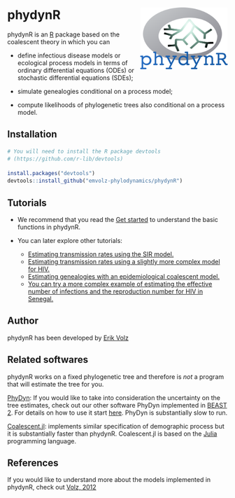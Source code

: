 # phydynR <img src="man/figures/phydynr.png" align="right" width="200"/>

phydynR is an [R](https://www.r-project.org/) package based on the coalescent
theory in which you can

* define infectious disease models or ecological process models in terms of 
ordinary differential equations (ODEs) or stochastic differential equations (SDEs);

* simulate genealogies conditional on a process model;

* compute likelihoods of phylogenetic trees also conditional on a process model.



## Installation

```r
# You will need to install the R package devtools 
# (https://github.com/r-lib/devtools)

install.packages("devtools")
devtools::install_github("emvolz-phylodynamics/phydynR")
```



## Tutorials

* We recommend that you read the [Get started](http://emvolz-phylodynamics.github.io/phydynR/articles/phydynR.html) to 
understand the basic functions in phydynR.

* You can later explore other tutorials:
  
  - [Estimating transmission rates using the SIR model.](http://emvolz-phylodynamics.github.io/phydynR/articles/sir_model.html)
  - [Estimating transmission rates using a slightly more complex model for HIV.](http://emvolz-phylodynamics.github.io/phydynR/articles/HIV_epidemics.html)
  - [Estimating genealogies with an epidemiological coalescent model.](http://emvolz-phylodynamics.github.io/phydynR/articles/simulate_genealogies.html)
  - [You can try a more complex example of estimating the effective number of infections and the reproduction number for HIV in Senegal.](http://emvolz-phylodynamics.github.io/phydynR/articles/SenegalHIVmodel.html)



## Author

phydynR has been developed by [Erik Volz](https://profiles.imperial.ac.uk/e.volz)



## Related softwares

phydynR works on a fixed phylogenetic tree and therefore is *not* a program that 
will estimate the tree for you.

[PhyDyn](https://github.com/mrc-ide/PhyDyn): If you would like to take into 
consideration the uncertainty on the tree estimates, check out our other software 
PhyDyn implemented in [BEAST 2](https://www.beast2.org/). For details on how to use
it start [here](https://github.com/mrc-ide/PhyDyn/wiki). PhyDyn is substantially 
slow to run.

[Coalescent.jl](https://emvolz.github.io/Coalescent.jl/dev/intro/): implements
similar specification of demographic process but it is substantially faster than
phydynR. Coalescent.jl is based on the [Julia](https://julialang.org/) programming language.



## References

If you would like to understand more about the models implemented in phydynR,
check out [Volz, 2012](http://www.genetics.org/content/190/1/187)
